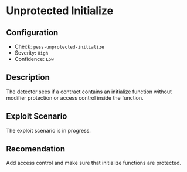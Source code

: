 # Unprotected Initialize

## Configuration
* Check: `pess-unprotected-initialize`
* Severity: `High`
* Confidence: `Low`

## Description
The detector sees if a contract contains an initialize function without modifier protection or access control inside the function.

## Exploit Scenario
The exploit scenario is in progress.

## Recomendation
Add access control and make sure that initialize functions are protected. 